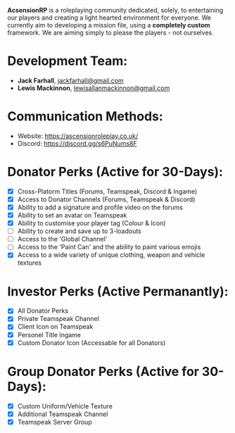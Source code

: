 <b>AcsensionRP</b> is a roleplaying community dedicated, solely, to entertaining our players and creating a light hearted environment for everyone. We currently aim to developing a mission file, using a <b>completely custom</b> framework. We are aiming simply to please the players - not ourselves.

# Development Team:
  - <b>Jack Farhall</b>, jackfarhall@gmail.com
  - <b>Lewis Mackinnon</b>, lewisallanmackinnon@gmail.com

# Communication Methods:
  - Website: https://ascensionroleplay.co.uk/
  - Discord: https://discord.gg/s6PuNums8F

# Donator Perks (Active for 30-Days):
  - [x] Cross-Platorm Titles (Forums, Teamspeak, Discord & Ingame)
  - [x] Access to Donator Channels (Forums, Teamspeak & Discord)
  - [x] Ability to add a signature and profile video on the forums
  - [x] Ability to set an avatar on Teamspeak
  - [x] Ability to customise your player tag (Colour & Icon)
  - [ ] Ability to create and save up to 3-loadouts
  - [ ] Access to the 'Global Channel'
  - [ ] Access to the 'Paint Can' and the ability to paint various emojis
  - [x] Access to a wide variety of unique clothing, weapon and vehicle textures

# Investor Perks (Active Permanantly):
  - [x] All Donator Perks
  - [x] Private Teamspeak Channel
  - [x] Client Icon on Teamspeak
  - [x] Personel Title Ingame
  - [x] Custom Donator Icon (Accessable for all Donators)

# Group Donator Perks (Active for 30-Days):
  - [x] Custom Uniform/Vehicle Texture
  - [x] Additional Teamspeak Channel
  - [x] Teamspeak Server Group
